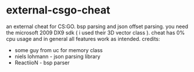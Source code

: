 # external-csgo-cheat
an external cheat for CS:GO. bsp parsing and json offset parsing. you need the microsoft 2009 DX9 sdk ( i used their 3D vector class ). cheat has 0% cpu usage and in general
all features work as intended. 
credits:
- some guy from uc for memory class
- niels lohmann - json parsing library
- ReactiioN - bsp parser 

